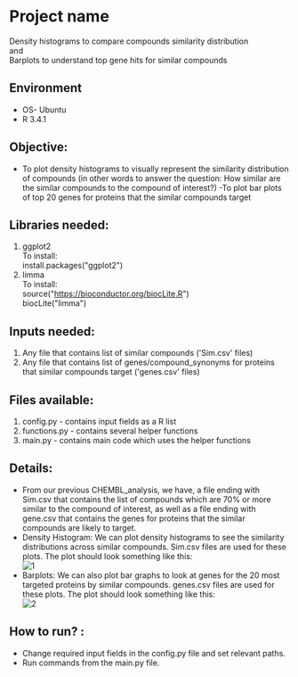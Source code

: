 # Project name

Density histograms to compare compounds similarity distribution <br>
                        and <br>
Barplots to understand top gene hits for similar compounds <br>

## Environment 
- OS- Ubuntu
- R 3.4.1

## Objective: 
- To plot density histograms to visually represent the similarity distribution of compounds (in other words to answer the question: How similar are the similar compounds to the compound of interest?)
-To plot bar plots of top 20 genes for proteins that the similar compounds target

## Libraries needed: 
1. ggplot2 <br>
To install: <br>
install.packages("ggplot2")
2. limma <br>
To install: <br>
source("https://bioconductor.org/biocLite.R") <br>
biocLite("limma")

## Inputs needed:
1. Any file that contains list of similar compounds ('Sim.csv' files)
2. Any file that contains list of genes/compound_synonyms for proteins that similar compounds target ('genes.csv' files)

## Files available:
1. config.py - contains input fields as a R list
2. functions.py - contains several helper functions
3. main.py - contains main code which uses the helper functions

## Details:
- From our previous CHEMBL_analysis, we have, a file ending with Sim.csv that contains the list of compounds which are 70% or more similar to the compound of interest, as well as a file ending with gene.csv that contains the genes for proteins that the similar compounds are likely to target.
- Density Histogram:
We can plot density histograms to see the similarity distributions across similar compounds. Sim.csv files are used for these plots.
The plot should look something like this: <br>
![1](https://user-images.githubusercontent.com/35882413/36400604-ea39392c-159f-11e8-99c3-6bfdf6de813e.png)
- Barplots:
We can also plot bar graphs to look at genes for the 20 most targeted proteins by similar compounds. genes.csv files are used for these plots.
The plot should look something like this: <br>
![2](https://user-images.githubusercontent.com/35882413/36400605-ea4e6e00-159f-11e8-89e9-9de8d88a02e5.png)

## How to run? :
- Change required input fields in the config.py file and set relevant paths.
- Run commands from the main.py file.
